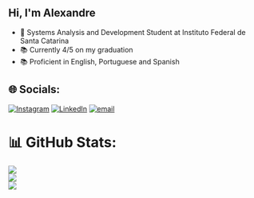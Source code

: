 ## Hi, I'm Alexandre 
- 🧠 Systems Analysis and Development Student at Instituto Federal de Santa Catarina </br>
- 📚 Currently 4/5 on my graduation </br>
- 📚 Proficient in English, Portuguese and Spanish </br>

## 🌐 Socials:
[![Instagram](https://img.shields.io/badge/Instagram-%23E4405F.svg?logo=Instagram&logoColor=white)](https://instagram.com/alexandre.villelaa) [![LinkedIn](https://img.shields.io/badge/LinkedIn-%230077B5.svg?logo=linkedin&logoColor=white)](https://linkedin.com/in/alexandre-pereira-villela) [![email](https://img.shields.io/badge/Email-D14836?logo=gmail&logoColor=white)](mailto:ap.villela10@gmail.com) 

# 📊 GitHub Stats:
![](https://github-readme-stats.vercel.app/api/top-langs/?username=apvillela&theme=dark&hide_border=false&include_all_commits=false&count_private=true&layout=compact)<br/>
![](https://github-readme-stats.vercel.app/api?username=apvillela&theme=dark&hide_border=false&include_all_commits=false&count_private=true)<br/>
![](https://nirzak-streak-stats.vercel.app/?user=apvillela&theme=dark&hide_border=false)<br/>
